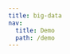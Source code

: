 ```yaml
---
title: big-data
nav:
  title: Demo
  path: /demo
---
```


<code src="../../examples/big-data.tsx"></code>
